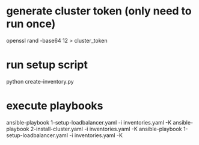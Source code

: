 # generate cluster token (only need to run once)
openssl rand -base64 12 > cluster_token


# run setup script
python create-inventory.py


# execute playbooks
ansible-playbook 1-setup-loadbalancer.yaml -i inventories.yaml -K
ansible-playbook 2-install-cluster.yaml -i inventories.yaml -K
ansible-playbook 1-setup-loadbalancer.yaml -i inventories.yaml -K
